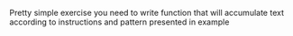 Pretty simple exercise you need to write function that will accumulate text according to instructions and pattern presented in example
